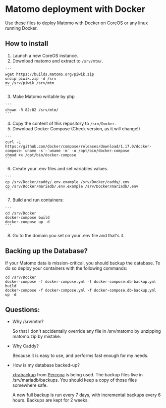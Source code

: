 # Matomo deployment with Docker

Use these files to deploy Matomo with Docker on CoreOS or any linux running
Docker.

## How to install
  1. Launch a new CoreOS instance.
  2. Download matomo and extract to `/srv/mtm/`.

    ```
    wget https://builds.matomo.org/piwik.zip
    unzip piwik.zip -d /srv
    mv /srv/piwik /srv/mtm
    ```

  3. Make Matomo writable by php

    ```
    chown -R 82:82 /srv/mtm/
    ```

  4. Copy the content of this repository to `/srv/Docker`.
  5. Download Docker Compose (Check version, as it will change!)

    ```
    curl -L https://github.com/docker/compose/releases/download/1.17.0/docker-compose-`uname -s`-`uname -m` -o /opt/bin/docker-compose
    chmod +x /opt/bin/docker-compose
    ```

  6. Create your .env files and set variables values.

    ```
    cp /srv/Docker/caddy/.env.example /srv/Docker/caddy/.env
    cp /srv/Docker/mariadb/.env.example /srv/Docker/mariadb/.env
    ```

  7. Build and run containers:

    ```
    cd /srv/Docker
    docker-compose build
    docker-compose up -d
    ```

  8. Go to the domain you set on your .env file and that's it.

## Backing up the Database?

  If your Matomo data is mission-critical, you should backup the database. To do
  so deploy your containers with the following commands:

  ```
  cd /srv/Docker
  docker-compose -f docker-compose.yml -f docker-compose.db-backup.yml build
  docker-compose -f docker-compose.yml -f docker-compose.db-backup.yml up -d
  ```

## Questions:
- Why /srv/mtm?

  So that I don't accidentally override any file in /srv/matomo by unzipping
  matomo.zip by mistake.

- Why Caddy?

  Because it is easy to use, and performs fast enough for my needs.

- How is my database backed-up?

  [xtrabackup][xtrabackup] from [Percona][percona] is being used.
  The backup files live in /srv/mariadb/backups. You should keep a copy of those
  files somewhere safe.

  A new full backup is run every 7 days, with incremental backups every 6 hours.
  Backups are kept for 2 weeks.

[xtrabackup]: https://www.percona.com/doc/percona-xtrabackup/LATEST/index.html
[percona]: https://www.percona.com
